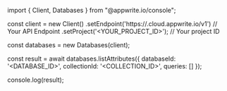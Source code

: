 import { Client, Databases } from "@appwrite.io/console";

const client = new Client()
    .setEndpoint('https://<REGION>.cloud.appwrite.io/v1') // Your API Endpoint
    .setProject('<YOUR_PROJECT_ID>'); // Your project ID

const databases = new Databases(client);

const result = await databases.listAttributes({
    databaseId: '<DATABASE_ID>',
    collectionId: '<COLLECTION_ID>',
    queries: []
});

console.log(result);
